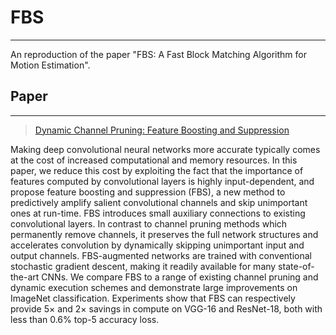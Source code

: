 # FBS
---
An reproduction of the paper "FBS: A Fast Block Matching Algorithm for Motion Estimation".

## Paper
---
> [Dynamic Channel Pruning: Feature Boosting and Suppression](https://arxiv.org/abs/1810.05331)

Making deep convolutional neural networks more accurate typically comes at the cost of increased computational and memory resources. In this paper, we reduce this cost by exploiting the fact that the importance of features computed by convolutional layers is highly input-dependent, and propose feature boosting and suppression (FBS), a new method to predictively amplify salient convolutional channels and skip unimportant ones at run-time. FBS introduces small auxiliary connections to existing convolutional layers. In contrast to channel pruning methods which permanently remove channels, it preserves the full network structures and accelerates convolution by dynamically skipping unimportant input and output channels. FBS-augmented networks are trained with conventional stochastic gradient descent, making it readily available for many state-of-the-art CNNs. We compare FBS to a range of existing channel pruning and dynamic execution schemes and demonstrate large improvements on ImageNet classification. Experiments show that FBS can respectively provide 5× and 2× savings in compute on VGG-16 and ResNet-18, both with less than 0.6% top-5 accuracy loss.